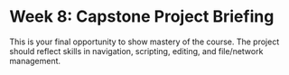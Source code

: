 # Week 8: Capstone Project Briefing

This is your final opportunity to show mastery of the course. The project should reflect skills in navigation, scripting, editing, and file/network management.